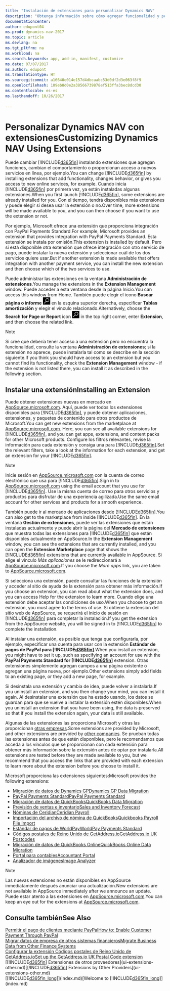 ```yaml
---
title: "Instalación de extensiones para personalizar Dynamics NAV"
description: "Obtenga información sobre cómo agregar funcionalidad y personalizar Dynamics NAV mediante la instalación de extensiones."
documentationcenter: 
author: edupont04
ms.prod: dynamics-nav-2017
ms.topic: article
ms.devlang: na
ms.tgt_pltfrm: na
ms.workload: na
ms.search.keywords: app, add-in, manifest, customize
ms.date: 07/07/2017
ms.author: edupont
ms.translationtype: HT
ms.sourcegitcommit: a16640e014e157d4dbcaabc53d0df2d3e063f8f9
ms.openlocfilehash: 109eb8d0e2a38566739878ef513ffa3bec8dcd30
ms.contentlocale: es-es
ms.lasthandoff: 10/26/2017

---
```

# <a name="customizing-dynamics-nav-using-extensions"></a><span data-ttu-id="44e52-103">Personalizar Dynamics NAV con extensiones</span><span class="sxs-lookup"><span data-stu-id="44e52-103">Customizing Dynamics NAV Using Extensions</span></span>
<span data-ttu-id="44e52-104">Puede cambiar [!INCLUDE[d365fin](includes/d365fin_md.md)] instalando extensiones que agregan funciones, cambian el comportamiento o proporcionan acceso a nuevos servicios en línea, por ejemplo.</span><span class="sxs-lookup"><span data-stu-id="44e52-104">You can change [!INCLUDE[d365fin](includes/d365fin_md.md)] by installing extensions that add functionality, changes behavior, or gives you access to new online services, for example.</span></span>
<span data-ttu-id="44e52-105">Cuando inicia [!INCLUDE[d365fin](includes/d365fin_md.md)] por primera vez, ya están instaladas algunas extensiones.</span><span class="sxs-lookup"><span data-stu-id="44e52-105">When you first launch [!INCLUDE[d365fin](includes/d365fin_md.md)], some extensions are already installed for you.</span></span> <span data-ttu-id="44e52-106">Con el tiempo, tendrá disponibles más extensiones y puede elegir si desea usar la extensión o no.</span><span class="sxs-lookup"><span data-stu-id="44e52-106">Over time, more extensions will be made available to you, and you can then choose if you want to use the extension or not.</span></span>

<span data-ttu-id="44e52-107">Por ejemplo, Microsoft ofrece una extensión que proporciona integración con PayPal Payments Standard.</span><span class="sxs-lookup"><span data-stu-id="44e52-107">For example, Microsoft provides an extension that provides integration with PayPal Payments Standard.</span></span> <span data-ttu-id="44e52-108">Esta extensión se instala por omisión.</span><span class="sxs-lookup"><span data-stu-id="44e52-108">This extension is installed by default.</span></span>
<span data-ttu-id="44e52-109">Pero si está disponible otra extensión que ofrece integración con otro servicio de pago, puede instalar la nueva extensión y seleccionar cuál de los dos servicios quiere usar.</span><span class="sxs-lookup"><span data-stu-id="44e52-109">But if another extension is made available that offers integration with another payment service, you can install the new extension and then choose which of the two services to use.</span></span>  

<span data-ttu-id="44e52-110">Puede administrar las extensiones en la ventana **Administración de extensiones**.</span><span class="sxs-lookup"><span data-stu-id="44e52-110">You manage the extensions in the **Extension Management** window.</span></span> <span data-ttu-id="44e52-111">Puede acceder a esta ventana desde la página Inicio.</span><span class="sxs-lookup"><span data-stu-id="44e52-111">You can access this window from Home.</span></span> <span data-ttu-id="44e52-112">También puede elegir el icono **Buscar página o informe** ![Buscar página o informe](media/ui-search/search_small.png "Icono Buscar página o informe") en la esquina superior derecha, especificar **Tablas amortización** y elegir el vínculo relacionado.</span><span class="sxs-lookup"><span data-stu-id="44e52-112">Alternatively, choose the **Search for Page or Report** icon ![Search for Page or Report](media/ui-search/search_small.png "Search for Page or Report icon") in the top right corner, enter **Extension**, and then choose the related link.</span></span>  

> [!NOTE]  
>   <span data-ttu-id="44e52-113">Si cree que debería tener acceso a una extensión pero no encuentra la funcionalidad, consulte la ventana **Administración de extensiones**; si la extensión no aparece, puede instalarla tal como se describe en la sección siguiente.</span><span class="sxs-lookup"><span data-stu-id="44e52-113">If you think you should have access to an extension but you cannot find its functionality, check the **Extension Management** window - if the extension is not listed there, you can install it as described in the following section.</span></span>  

## <a name="installing-an-extension"></a><span data-ttu-id="44e52-114">Instalar una extensión</span><span class="sxs-lookup"><span data-stu-id="44e52-114">Installing an Extension</span></span>
<span data-ttu-id="44e52-115">Puede obtener extensiones nuevas en mercado en [AppSource.microsoft.com](https://appsource.microsoft.com/en-us/marketplace/apps?product=dynamics-365%3Bdynamics-365-for-financials&page=1). Aquí, puede ver todos los extensiones disponibles para [!INCLUDE[d365fin](includes/d365fin_md.md)], y puede obtener aplicaciones, extensiones, y paquetes de contenido para otros productos de Microsoft.</span><span class="sxs-lookup"><span data-stu-id="44e52-115">You can get new extensions from the marketplace at [AppSource.microsoft.com](https://appsource.microsoft.com/en-us/marketplace/apps?product=dynamics-365%3Bdynamics-365-for-financials&page=1). Here, you can see all available extensions for [!INCLUDE[d365fin](includes/d365fin_md.md)], and you can get apps, extensions, and content packs for other Microsoft products.</span></span> <span data-ttu-id="44e52-116">Configure los filtros relevantes, revise la información para cada extensión y consiga una para [!INCLUDE[d365fin](includes/d365fin_md.md)].</span><span class="sxs-lookup"><span data-stu-id="44e52-116">Set the relevant filters, take a look at the information for each extension, and get an extension for your [!INCLUDE[d365fin](includes/d365fin_md.md)].</span></span>  
> [!NOTE]  
>   <span data-ttu-id="44e52-117">Inicie sesión en [AppSource.microsoft.com](https://appsource.microsoft.com/) con la cuenta de correo electrónico que usa para [!INCLUDE[d365fin](includes/d365fin_md.md)].</span><span class="sxs-lookup"><span data-stu-id="44e52-117">Sign in to [AppSource.microsoft.com](https://appsource.microsoft.com/) using the email account that you use for [!INCLUDE[d365fin](includes/d365fin_md.md)].</span></span> <span data-ttu-id="44e52-118">Use la misma cuenta de correo para otros servicios y productos para disfrutar de una experiencia agilizada.</span><span class="sxs-lookup"><span data-stu-id="44e52-118">Use the same email account for other services and products for a smooth experience.</span></span>  

<span data-ttu-id="44e52-119">También puede ir al mercado de aplicaciones desde [!INCLUDE[d365fin](includes/d365fin_md.md)].</span><span class="sxs-lookup"><span data-stu-id="44e52-119">You can also get to the marketplace from inside [!INCLUDE[d365fin](includes/d365fin_md.md)].</span></span> <span data-ttu-id="44e52-120">En la ventana **Gestión de extensiones**, puede ver las extensiones que están instaladas actualmente y puede abrir la página del **Mercado de extensiones** que muestra todas las extensiones para [!INCLUDE[d365fin](includes/d365fin_md.md)] que están disponibles actualmente en AppSource.</span><span class="sxs-lookup"><span data-stu-id="44e52-120">In the **Extension Management** window, you can see the extensions that are currently installed, and you can open the **Extension Marketplace** page that shows the [!INCLUDE[d365fin](includes/d365fin_md.md)] extensions that are currently available in AppSource.</span></span> <span data-ttu-id="44e52-121">Si elige el vínculo *Más aplicaciones* se le redireccionará a [AppSource.microsoft.com](https://appsource.microsoft.com/en-us/marketplace/apps?product=dynamics-365%3Bdynamics-365-for-financials&page=1).</span><span class="sxs-lookup"><span data-stu-id="44e52-121">If you choose the *More apps* link, you are taken to [AppSource.microsoft.com](https://appsource.microsoft.com/en-us/marketplace/apps?product=dynamics-365%3Bdynamics-365-for-financials&page=1).</span></span>  

<span data-ttu-id="44e52-122">Si selecciona una extensión, puede consultar las funciones de la extensión y acceder al sitio de ayuda de la extensión para obtener más información.</span><span class="sxs-lookup"><span data-stu-id="44e52-122">If you choose an extension, you can read about what the extension does, and you can access Help for the extension to learn more.</span></span> <span data-ttu-id="44e52-123">Cuando elige una extensión debe aceptar las condiciones de uso.</span><span class="sxs-lookup"><span data-stu-id="44e52-123">When you choose to get an extension, you must agree to the terms of use.</span></span> <span data-ttu-id="44e52-124">Si obtiene la extensión del sitio web de AppSource, se requerirá el inicio de sesión en [!INCLUDE[d365fin](includes/d365fin_md.md)] para completar la instalación.</span><span class="sxs-lookup"><span data-stu-id="44e52-124">If you get the extension from the AppSource website, you will be signed in to [!INCLUDE[d365fin](includes/d365fin_md.md)] to complete the installation.</span></span>  

<span data-ttu-id="44e52-125">Al instalar una extensión, es posible que tenga que configurarla, por ejemplo, especificar una cuenta para usar con la extensión **Estándar de pagos de PayPal para [!INCLUDE[d365fin](includes/d365fin_md.md)]**.</span><span class="sxs-lookup"><span data-stu-id="44e52-125">When you install an extension, you might have to set it up, such as specifying an account for use with the **PayPal Payments Standard for [!INCLUDE[d365fin](includes/d365fin_md.md)]** extension.</span></span>
<span data-ttu-id="44e52-126">Otras extensiones simplemente agregan campos a una página existente o agregan una página nueva, por ejemplo.</span><span class="sxs-lookup"><span data-stu-id="44e52-126">Other extensions simply add fields to an existing page, or they add a new page, for example.</span></span>   

<span data-ttu-id="44e52-127">Si desinstala una extensión y cambia de idea, puede volver a instalarla.</span><span class="sxs-lookup"><span data-stu-id="44e52-127">If you uninstall an extension, and you then change your mind, you can install it again.</span></span> <span data-ttu-id="44e52-128">Al desinstalar una extensión que ha estado usando, los datos se guardan para que se vuelve a instalar la extensión estén disponibles.</span><span class="sxs-lookup"><span data-stu-id="44e52-128">When you uninstall an extension that you have been using, the data is preserved so that if you install the extension again, your data is still available.</span></span>  

<span data-ttu-id="44e52-129">Algunas de las extensiones las proporciona Microsoft y otras las proporcionan [otras empresas](ui-extensions-other.md).</span><span class="sxs-lookup"><span data-stu-id="44e52-129">Some extensions are provided by Microsoft, and other extensions are provided by [other companies](ui-extensions-other.md).</span></span> <span data-ttu-id="44e52-130">Se prueban todas las extensiones antes de que estén disponibles, pero le recomendamos que acceda a los vínculos que se proporcionan con cada extensión para obtener más información sobre la extensión antes de optar por instalarla.</span><span class="sxs-lookup"><span data-stu-id="44e52-130">All extensions are tested before they are made available to you, but we recommend that you access the links that are provided with each extension to learn more about the extension before you choose to install it.</span></span>  

<span data-ttu-id="44e52-131">Microsoft proporciona las extensiones siguientes:</span><span class="sxs-lookup"><span data-stu-id="44e52-131">Microsoft provides the following extensions:</span></span>  

* [<span data-ttu-id="44e52-132">Migración de datos de Dynamics GP</span><span class="sxs-lookup"><span data-stu-id="44e52-132">Dynamics GP Data Migration</span></span>](ui-extensions-dynamicsgp-data-migration.md)  
* [<span data-ttu-id="44e52-133">PayPal Payments Standard</span><span class="sxs-lookup"><span data-stu-id="44e52-133">PayPal Payments Standard</span></span>](ui-extensions-paypal-payments-standard.md)  
* [<span data-ttu-id="44e52-134">Migración de datos de QuickBooks</span><span class="sxs-lookup"><span data-stu-id="44e52-134">QuickBooks Data Migration</span></span>](ui-extensions-quickbooks-data-migration.md)  
* [<span data-ttu-id="44e52-135">Previsión de ventas e inventario</span><span class="sxs-lookup"><span data-stu-id="44e52-135">Sales and Inventory Forecast</span></span>](ui-extensions-sales-forecast.md)  
* [<span data-ttu-id="44e52-136">Nóminas de Ceridian</span><span class="sxs-lookup"><span data-stu-id="44e52-136">Ceridian Payroll</span></span>](ui-extensions-ceridian-payroll.md)  
* [<span data-ttu-id="44e52-137">Importación del archivo de nómina de QuickBooks</span><span class="sxs-lookup"><span data-stu-id="44e52-137">Quickbooks Payroll File Import</span></span>](ui-extensions-quickbooks-payroll.md)  
* [<span data-ttu-id="44e52-138">Estándar de pagos de WorldPay</span><span class="sxs-lookup"><span data-stu-id="44e52-138">WorldPay Payments Standard</span></span>](ui-extensions-worldpay-payments-standard.md)
* [<span data-ttu-id="44e52-139">Códigos postales de Reino Unido de GetAddress.io</span><span class="sxs-lookup"><span data-stu-id="44e52-139">GetAddress.io UK Postcodes</span></span>](ui-extensions-getaddressio.md)
* [<span data-ttu-id="44e52-140">Migración de datos de QuickBooks Online</span><span class="sxs-lookup"><span data-stu-id="44e52-140">QuickBooks Online Data Migration</span></span>](ui-extensions-quickbooks-online-data-migration.md)
* [<span data-ttu-id="44e52-141">Portal para contables</span><span class="sxs-lookup"><span data-stu-id="44e52-141">Accountant Portal</span></span>](ui-extensions-accountant-portal.md)  
* [<span data-ttu-id="44e52-142">Analizador de imágenes</span><span class="sxs-lookup"><span data-stu-id="44e52-142">Image Analyzer</span></span>](ui-extensions-image-analyzer.md)

> [!NOTE]  
>  <span data-ttu-id="44e52-143">Las nuevas extensiones no están disponibles en AppSource inmediatamente después anunciar una actualización.</span><span class="sxs-lookup"><span data-stu-id="44e52-143">New extensions are not available in AppSource immediately after we announce an update.</span></span> <span data-ttu-id="44e52-144">Puede estar atento a las extensiones en [AppSource.microsoft.com](https://appsource.microsoft.com/en-us/marketplace/apps?product=dynamics-365%3Bdynamics-365-for-financials&page=1).</span><span class="sxs-lookup"><span data-stu-id="44e52-144">You can keep an eye out for the extensions at  [AppSource.microsoft.com](https://appsource.microsoft.com/en-us/marketplace/apps?product=dynamics-365%3Bdynamics-365-for-financials&page=1).</span></span>

## <a name="see-also"></a><span data-ttu-id="44e52-145">Consulte también</span><span class="sxs-lookup"><span data-stu-id="44e52-145">See Also</span></span>
[<span data-ttu-id="44e52-146">Permitir el pago de clientes mediante PayPal</span><span class="sxs-lookup"><span data-stu-id="44e52-146">How to: Enable Customer Payment Through PayPal</span></span>](sales-how-enable-payment-service-extensions.md)  
[<span data-ttu-id="44e52-147">Migrar datos de empresa de otros sistemas financieros</span><span class="sxs-lookup"><span data-stu-id="44e52-147">Migrate Business Data from Other Finance Systems</span></span>](upload-data.md)  
[<span data-ttu-id="44e52-148">Configurar la extensión Códigos postales de Reino Unido de GetAddress.io</span><span class="sxs-lookup"><span data-stu-id="44e52-148">Set up the GetAddress.io UK Postal Code extension</span></span>](LocalFunctionality/UnitedKingdom/uk-setup-postal-code-service.md)  
<span data-ttu-id="44e52-149">[[!INCLUDE[d365fin](includes/d365fin_md.md)] Extensiones de otros proveedores](ui-extensions-other.md)</span><span class="sxs-lookup"><span data-stu-id="44e52-149">[[!INCLUDE[d365fin](includes/d365fin_md.md)] Extensions by Other Providers](ui-extensions-other.md)</span></span>  
<span data-ttu-id="44e52-150">[[!INCLUDE[d365fin_long](includes/d365fin_long_md.md)]](index.md)</span><span class="sxs-lookup"><span data-stu-id="44e52-150">[Welcome to [!INCLUDE[d365fin_long](includes/d365fin_long_md.md)]](index.md)</span></span>  

##

